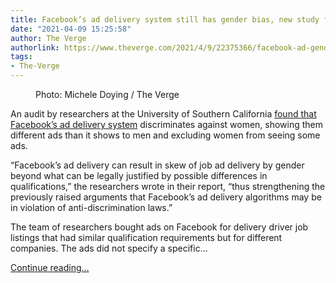 ```yaml
---
title: Facebook’s ad delivery system still has gender bias, new study finds
date: "2021-04-09 15:25:58"
author: The Verge
authorlink: https://www.theverge.com/2021/4/9/22375366/facebook-ad-gender-bias-delivery-algorithm-discrimination
tags:
- The-Verge
---
```

<figure>
      <img alt="" src="https://cdn.vox-cdn.com/thumbor/tLONocKBDXQmb-TvwmitFLGPIaI=/0x0:2040x1360/1310x873/cdn.vox-cdn.com/uploads/chorus_image/image/69101533/mdoying_180118_2249_facebook_0445stills_3.0.jpg" />
        <figcaption>Photo: Michele Doying / The Verge</figcaption>
    </figure>

  <p id="vxiynI">An audit by researchers at the University of Southern California <a href="https://ant.isi.edu/datasets/addelivery/">found that Facebook’s ad delivery system</a> discriminates against women, showing them different ads than it shows to men and excluding women from seeing some ads. </p>
<p id="DmT5H2">“Facebook’s ad delivery can result in skew of job ad delivery by gender beyond what can be legally justified by possible differences in qualifications,” the researchers wrote in their report, “thus strengthening the previously raised arguments that Facebook’s ad delivery algorithms may be in violation of anti-discrimination laws.”</p>
<p id="2cnkcm">The team of researchers bought ads on Facebook for delivery driver job listings that had similar qualification requirements but for different companies. The ads did not specify a specific...</p>
  <p>
    <a href="https://www.theverge.com/2021/4/9/22375366/facebook-ad-gender-bias-delivery-algorithm-discrimination">Continue reading&hellip;</a>
  </p>